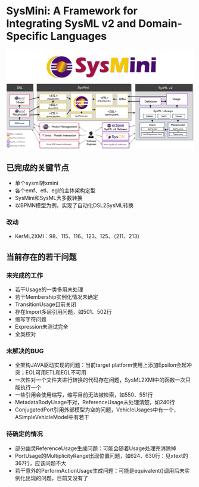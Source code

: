 # SysMini: A Framework for Integrating SysML v2 and Domain-Specific Languages

![LOGO](https://github.com/Ruizhe-Yang/SysMini/blob/main/logo.png)
![SysMini Architecture](https://github.com/Ruizhe-Yang/SysMini/blob/main/SysMini%20architecture.png)

## 已完成的关键节点

- 单个sysml转xmini
- 各个emf、etl、egl的主体架构定型
- SysMini和SysML大多数转换
- 以BPMN模型为例，实现了自动化DSL2SysML转换

### 改动

- KerML2XMI：98、115、116、123、125、（211、213）

## 当前存在的若干问题

### 未完成的工作

- 若干Usage的一类多用未处理
- 若干Membership实例化情况未确定
- TransitionUsage目前关闭
- 存在Import多层引用问题，如501、502行
- 缩写字符问题
- Expression未测试完全
- 全类校对

### 未解决的BUG

- 全架构JAVA驱动实现的问题：当前target platform使用上添加Epsilon会起冲突；EOL可用ETL和EGL不可用
- 一次性对一个文件夹进行转换的代码存在问题，SysML2XMI中的函数一次只能执行一个
- 一些引用会使用缩写，缩写目前无法被检索，如550、551行
- MetadataBodyUsage不对，ReferenceUsage未处理清楚，如240行
- ConjugatedPort引用外部模型为空的问题，VehicleUsages中有一个，ASimpleVehicleModel中有若干

### 待确定的情况

- 部分幽灵ReferenceUsage生成问题：可能会随着Usage处理完消除掉
- PortUsage的MultiplicityRange出现位置问题，如624、630行：见xtext的367行，应该问题不大
- 若干意外的PerformActionUsage生成问题：可能是equivalent()调用后未实例化出现的问题，目前又没有了
